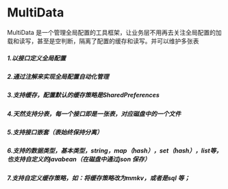 # MultiData
MultiData 是一个管理全局配置的工具框架，让业务层不用再去关注全局配置的加载和读写，甚至是空判断，隔离了配置的缓存和读写。并可以维护多张表

##### 1.以接口定义全局配置
##### 2.通过注解来实现全局配置自动化管理
##### 3.支持缓存，配置默认的缓存策略是SharedPreferences
##### 4.天然支持分表，每一个接口即是一张表，对应磁盘中的一个文件
##### 5.支持接口嵌套（表始终保持分离）
##### 6.支持的数据类型，基本类型，string，map（hash），set（hash），list等，也支持自定义的javabean（在磁盘中通过json 保存）
##### 7.支持自定义缓存策略，如：将缓存策略改为mmkv，或者是sql 等；
